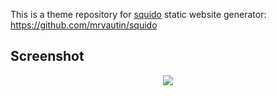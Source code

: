 This is a theme repository for [squido](https://squido-docs.markmoffat.com) static website generator: https://github.com/mrvautin/squido

## Screenshot

<p align="center">
    <img src="https://raw.githubusercontent.com/mrvautin/squido-theme-cart/main/source/content/images/screenshot.jpg">
</p>